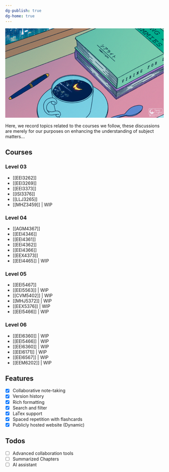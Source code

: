 ```yaml
---
dg-publish: true
dg-home: true
---
```

<img src="https://raw.githubusercontent.com/NushaMBZ/aide-memoire/main/assets/attachments/anime%20study.gif" alt="roku ">

Here, we record topics related to the courses we follow, these discussions are merely for our purposes on enhancing the understanding of subject matters...


## Courses

### Level 03
- [[EEI3262]] 
- [[EEI3269]]
- [[EEI3373]]
- [[ISI3376]]
- [[LLJ3265]]
- [[MHZ3459]] | WIP
### Level 04
- [[AGM4367]]
- [[EEI4346]]
- [[EEI4361]]
- [[EEI4362]]
- [[EEI4366]]
- [[EEX4373]]
- [[EEI4465]] | WIP
### Level 05
- [[EEI5467]]
- [[EEI5563]] | WIP
- [[CVM5402]] | WIP
- [[MHJ5372]] | WIP
- [[EEX5376]] | WIP
- [[EEI5466]] | WIP

### Level 06
- [[EEI6360]] | WIP
- [[EEI5466]] | WIP
- [[EEI6360]] | WIP
- [[EEI6171]] | WIP
- [[EEI6567]] | WIP
- [[EEM6202]] | WIP
## Features
- [x] Collaborative note-taking
- [x] Version history
- [x] Rich formatting
- [x] Search and filter
- [x] LaTex support
- [x] Spaced repetition with flashcards
- [x] Publicly hosted website (Dynamic)

## Todos
 - [ ] Advanced collaboration tools
 - [ ] Summarized Chapters
 - [ ] AI assistant
